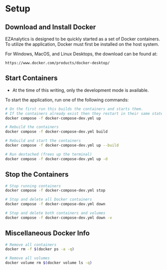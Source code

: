 # Setup
## Download and Install Docker
EZAnalytics is designed to be quickly started as a set of Docker containers. To utilize the application, Docker must first be installed on the host system.

For Windows, MacOS, and Linux Desktops, the download can be found at:

    https://www.docker.com/products/docker-desktop/

## Start Containers
* At the time of this writing, only the development mode is available.

To start the application, run one of the following commands:
```sh
# On the first run this builds the containers and starts them.
# If the containers already exist then they restart in their same state.
docker compose -f docker-compose-dev.yml up 

# Rebuild the containers
docker compose -f docker-compose-dev.yml build

# Rebuild and start the containers
docker compose -f docker-compose-dev.yml up --build

# Run destached (frees up the terminal)
docker compose -f docker-compose-dev.yml up -d

```


## Stop the Containers
```sh
# Stop running containers
docker compose -f docker-compose-dev.yml stop

# Stop and delete all Docker containers
docker compose -f docker-compose-dev.yml down

# Stop and delete both containers and volumes
docker compose -f docker-compose-dev.yml down -v
```

## Miscellaneous Docker Info
```sh
# Remove all containers
docker rm -f $(docker ps -a -q)  

# Remove all volumes
docker volume rm $(docker volume ls -q)  
```